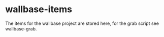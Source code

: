 wallbase-items
==============

The items for the wallbase project are stored here, for the grab script see wallbase-grab.
